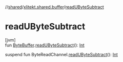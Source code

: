 //[shared](../../index.md)/[xlitekt.shared.buffer](index.md)/[readUByteSubtract](read-u-byte-subtract.md)

# readUByteSubtract

[jvm]\
fun [ByteBuffer](https://docs.oracle.com/javase/8/docs/api/java/nio/ByteBuffer.html).[readUByteSubtract](read-u-byte-subtract.md)(): [Int](https://kotlinlang.org/api/latest/jvm/stdlib/kotlin/-int/index.html)

suspend fun ByteReadChannel.[readUByteSubtract](read-u-byte-subtract.md)(): [Int](https://kotlinlang.org/api/latest/jvm/stdlib/kotlin/-int/index.html)
